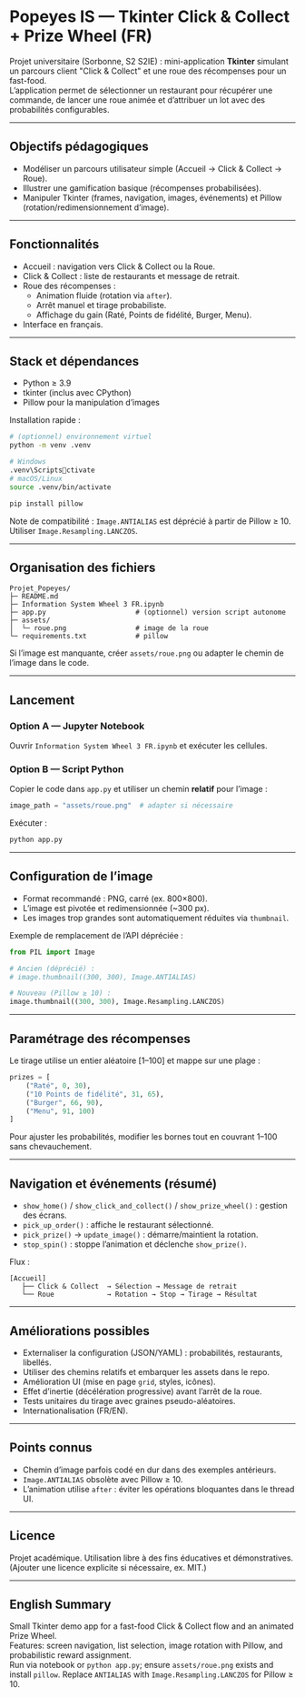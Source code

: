 # Popeyes IS — Tkinter Click & Collect + Prize Wheel (FR)

Projet universitaire (Sorbonne, S2 S2IE) : mini-application **Tkinter** simulant un parcours client "Click & Collect" et une roue des récompenses pour un fast-food.  
L’application permet de sélectionner un restaurant pour récupérer une commande, de lancer une roue animée et d’attribuer un lot avec des probabilités configurables.

---

## Objectifs pédagogiques

- Modéliser un parcours utilisateur simple (Accueil → Click & Collect → Roue).
- Illustrer une gamification basique (récompenses probabilisées).
- Manipuler Tkinter (frames, navigation, images, événements) et Pillow (rotation/redimensionnement d’image).

---

## Fonctionnalités

- Accueil : navigation vers Click & Collect ou la Roue.
- Click & Collect : liste de restaurants et message de retrait.
- Roue des récompenses :
  - Animation fluide (rotation via `after`).
  - Arrêt manuel et tirage probabiliste.
  - Affichage du gain (Raté, Points de fidélité, Burger, Menu).
- Interface en français.

---

## Stack et dépendances

- Python ≥ 3.9
- tkinter (inclus avec CPython)
- Pillow pour la manipulation d’images

Installation rapide :

```bash
# (optionnel) environnement virtuel
python -m venv .venv

# Windows
.venv\Scriptsctivate
# macOS/Linux
source .venv/bin/activate

pip install pillow
```

Note de compatibilité : `Image.ANTIALIAS` est déprécié à partir de Pillow ≥ 10. Utiliser `Image.Resampling.LANCZOS`.

---

## Organisation des fichiers

```
Projet_Popeyes/
├─ README.md
├─ Information System Wheel 3 FR.ipynb
├─ app.py                      # (optionnel) version script autonome
├─ assets/
│  └─ roue.png                 # image de la roue
└─ requirements.txt            # pillow
```

Si l’image est manquante, créer `assets/roue.png` ou adapter le chemin de l’image dans le code.

---

## Lancement

### Option A — Jupyter Notebook
Ouvrir `Information System Wheel 3 FR.ipynb` et exécuter les cellules.

### Option B — Script Python
Copier le code dans `app.py` et utiliser un chemin **relatif** pour l’image :

```python
image_path = "assets/roue.png"  # adapter si nécessaire
```

Exécuter :

```bash
python app.py
```

---

## Configuration de l’image

- Format recommandé : PNG, carré (ex. 800×800).
- L’image est pivotée et redimensionnée (~300 px).
- Les images trop grandes sont automatiquement réduites via `thumbnail`.

Exemple de remplacement de l’API dépréciée :

```python
from PIL import Image

# Ancien (déprécié) :
# image.thumbnail((300, 300), Image.ANTIALIAS)

# Nouveau (Pillow ≥ 10) :
image.thumbnail((300, 300), Image.Resampling.LANCZOS)
```

---

## Paramétrage des récompenses

Le tirage utilise un entier aléatoire [1–100] et mappe sur une plage :

```python
prizes = [
    ("Raté", 0, 30),
    ("10 Points de fidélité", 31, 65),
    ("Burger", 66, 90),
    ("Menu", 91, 100)
]
```

Pour ajuster les probabilités, modifier les bornes tout en couvrant 1–100 sans chevauchement.

---

## Navigation et événements (résumé)

- `show_home()` / `show_click_and_collect()` / `show_prize_wheel()` : gestion des écrans.
- `pick_up_order()` : affiche le restaurant sélectionné.
- `pick_prize()` → `update_image()` : démarre/maintient la rotation.
- `stop_spin()` : stoppe l’animation et déclenche `show_prize()`.

Flux :

```
[Accueil]
   ├── Click & Collect  → Sélection → Message de retrait
   └── Roue             → Rotation → Stop → Tirage → Résultat
```

---

## Améliorations possibles

- Externaliser la configuration (JSON/YAML) : probabilités, restaurants, libellés.
- Utiliser des chemins relatifs et embarquer les assets dans le repo.
- Amélioration UI (mise en page `grid`, styles, icônes).
- Effet d’inertie (décélération progressive) avant l’arrêt de la roue.
- Tests unitaires du tirage avec graines pseudo-aléatoires.
- Internationalisation (FR/EN).

---

## Points connus

- Chemin d’image parfois codé en dur dans des exemples antérieurs.
- `Image.ANTIALIAS` obsolète avec Pillow ≥ 10.
- L’animation utilise `after` : éviter les opérations bloquantes dans le thread UI.

---

## Licence

Projet académique. Utilisation libre à des fins éducatives et démonstratives.  
(Ajouter une licence explicite si nécessaire, ex. MIT.)

---

## English Summary

Small Tkinter demo app for a fast-food Click & Collect flow and an animated Prize Wheel.  
Features: screen navigation, list selection, image rotation with Pillow, and probabilistic reward assignment.  
Run via notebook or `python app.py`; ensure `assets/roue.png` exists and install `pillow`. Replace `ANTIALIAS` with `Image.Resampling.LANCZOS` for Pillow ≥ 10.
